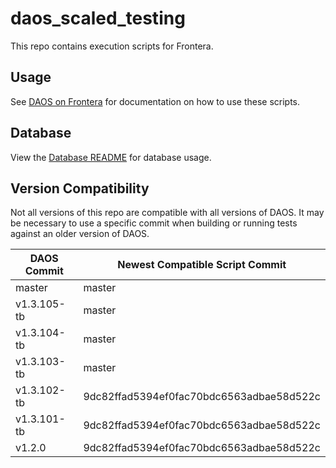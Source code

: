# daos_scaled_testing
This repo contains execution scripts for Frontera.

## Usage
See [DAOS on Frontera](https://daosio.atlassian.net/wiki/spaces/DC/pages/4866835913/DAOS+on+Frontera)
for documentation on how to use these scripts.

## Database
View the [Database README](README_database.md) for database usage.

## Version Compatibility
Not all versions of this repo are compatible with all versions of DAOS.
It may be necessary to use a specific commit when building or running tests
against an older version of DAOS.

| DAOS Commit   | Newest Compatible Script Commit |
| ------------- | ------------------------------- |
| master        | master |
| v1.3.105-tb   | master |
| v1.3.104-tb   | master |
| v1.3.103-tb   | master |
| v1.3.102-tb   | 9dc82ffad5394ef0fac70bdc6563adbae58d522c  |
| v1.3.101-tb   | 9dc82ffad5394ef0fac70bdc6563adbae58d522c  |
| v1.2.0        | 9dc82ffad5394ef0fac70bdc6563adbae58d522c  |
